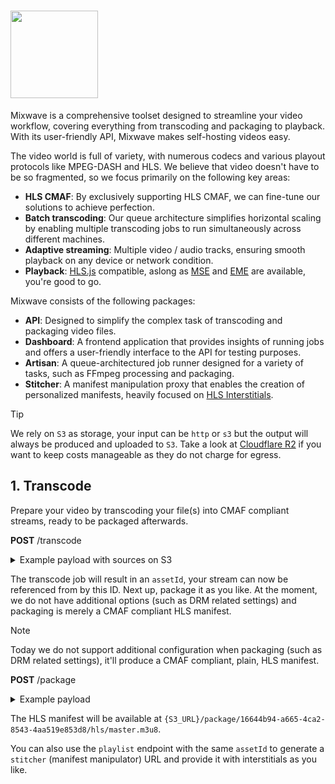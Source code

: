 # <img src="https://github.com/matvp91/mixwave/blob/main/assets/logo.png?raw=true" width="140" />

Mixwave is a comprehensive toolset designed to streamline your video workflow, covering everything from transcoding and packaging to playback. With its user-friendly API, Mixwave makes self-hosting videos easy.

The video world is full of variety, with numerous codecs and various playout protocols like MPEG-DASH and HLS. We believe that video doesn't have to be so fragmented, so we focus primarily on the following key areas:

- **HLS CMAF**: By exclusively supporting HLS CMAF, we can fine-tune our solutions to achieve perfection.
- **Batch transcoding**: Our queue architecture simplifies horizontal scaling by enabling multiple transcoding jobs to run simultaneously across different machines.
- **Adaptive streaming**: Multiple video / audio tracks, ensuring smooth playback on any device or network condition.
- **Playback**: [HLS.js](https://github.com/video-dev/hls.js) compatible, aslong as [MSE](https://developer.mozilla.org/en-US/docs/Web/API/Media_Source_Extensions_API) and [EME](https://developer.mozilla.org/en-US/docs/Web/API/Encrypted_Media_Extensions_API) are available, you're good to go.

Mixwave consists of the following packages:

- **API**: Designed to simplify the complex task of transcoding and packaging video files.
- **Dashboard**: A frontend application that provides insights of running jobs and offers a user-friendly interface to the API for testing purposes.
- **Artisan**: A queue-architectured job runner designed for a variety of tasks, such as FFmpeg processing and packaging.
- **Stitcher**: A manifest manipulation proxy that enables the creation of personalized manifests, heavily focused on [HLS Interstitials](https://developer.apple.com/streaming/GettingStartedWithHLSInterstitials.pdf).

> [!TIP]
> We rely on `S3` as storage, your input can be `http` or `s3` but the output will always be produced and uploaded to `S3`. Take a look at [Cloudflare R2](https://www.cloudflare.com/developer-platform/r2/) if you want to keep costs manageable as they do not charge for egress.

## 1. Transcode

Prepare your video by transcoding your file(s) into CMAF compliant streams, ready to be packaged afterwards.

**POST** /transcode

<details>
<summary>Example payload with sources on S3</summary>

```json
{
  "inputs": [
    {
      "path": "s3://BigBuckBunny.mp4",
      "type": "video"
    },
    {
      "path": "s3://BigBuckBunny.mp4",
      "type": "audio",
      "language": "eng"
    },
    {
      "path": "s3://subtitle.vtt",
      "type": "text",
      "language": "eng"
    }
  ],
  "streams": [
    {
      "type": "video",
      "codec": "h264",
      "height": 720,
      "bitrate": 4000000,
      "framerate": 24
    },
    {
      "type": "video",
      "codec": "h264",
      "height": 480,
      "bitrate": 1500000,
      "framerate": 24
    },
    {
      "type": "text",
      "language": "eng"
    }
  ],
  "segmentSize": 4
}
```

</details>

The transcode job will result in an `assetId`, your stream can now be referenced from by this ID. Next up, package it as you like. At the moment, we do not have additional options (such as DRM related settings) and packaging is merely a CMAF compliant HLS manifest.

> [!NOTE]
> Today we do not support additional configuration when packaging (such as DRM related settings), it'll produce a CMAF compliant, plain, HLS manifest.

**POST** /package

<details>
<summary>Example payload</summary>

```json
{
  "assetId": "16644b94-a665-4ca2-8543-4aa519e853d8"
}
```

</details>

The HLS manifest will be available at `{S3_URL}/package/16644b94-a665-4ca2-8543-4aa519e853d8/hls/master.m3u8`.

You can also use the `playlist` endpoint with the same `assetId` to generate a `stitcher` (manifest manipulator) URL and provide it with interstitials as you like.
